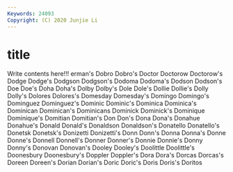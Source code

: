 ```yaml
---
Keywords: 24093
Copyright: (C) 2020 Junjie Li
---
```


# title

Write contents here!!!
erman's 
Dobro 
Dobro's 
Doctor 
Doctorow 
Doctorow's 
Dodge 
Dodge's 
Dodgson 
Dodgson's
Dodoma 
Dodoma's 
Dodson 
Dodson's 
Doe 
Doe's 
Doha 
Doha's 
Dolby 
Dolby's
Dole 
Dole's 
Dollie 
Dollie's 
Dolly 
Dolly's 
Dolores 
Dolores's 
Domesday 
Domesday's
Domingo 
Domingo's 
Dominguez 
Dominguez's 
Dominic 
Dominic's 
Dominica 
Dominica's 
Dominican 
Dominican's
Dominicans 
Dominick 
Dominick's 
Dominique 
Dominique's 
Domitian 
Domitian's 
Don 
Don's 
Dona
Dona's 
Donahue 
Donahue's 
Donald 
Donald's 
Donaldson 
Donaldson's 
Donatello 
Donatello's 
Donetsk
Donetsk's 
Donizetti 
Donizetti's 
Donn 
Donn's 
Donna 
Donna's 
Donne 
Donne's 
Donnell
Donnell's 
Donner 
Donner's 
Donnie 
Donnie's 
Donny 
Donny's 
Donovan 
Donovan's 
Dooley
Dooley's 
Doolittle 
Doolittle's 
Doonesbury 
Doonesbury's 
Doppler 
Doppler's 
Dora 
Dora's 
Dorcas
Dorcas's 
Doreen 
Doreen's 
Dorian 
Dorian's 
Doric 
Doric's 
Doris 
Doris's 
Doritos
